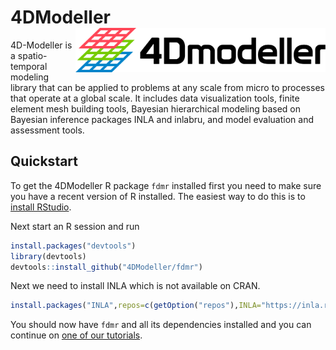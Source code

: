# 4DModeller <img src="man/figures/logo.png" align="right" alt="" width="400" />

4D-Modeller is a spatio-temporal modeling library that can be applied to problems at any scale from micro to processes that operate at a global scale. It includes data visualization tools, finite element mesh building tools, Bayesian hierarchical modeling based on Bayesian inference packages INLA and inlabru, and model evaluation and assessment tools.

## Quickstart

To get the 4DModeller R package `fdmr` installed first you need to make sure you have a recent version of R installed.
The easiest way to do this is to [install RStudio](https://posit.co/downloads/).

Next start an R session and run

```R
install.packages("devtools")
library(devtools)
devtools::install_github("4DModeller/fdmr")
```

Next we need to install INLA which is not available on CRAN.

```R
install.packages("INLA",repos=c(getOption("repos"),INLA="https://inla.r-inla-download.org/R/stable"), dep=TRUE)
```

You should now have `fdmr` and all its dependencies installed and you can continue on [one of our tutorials](https://4dmodeller.github.io/fdmr/articles/).
